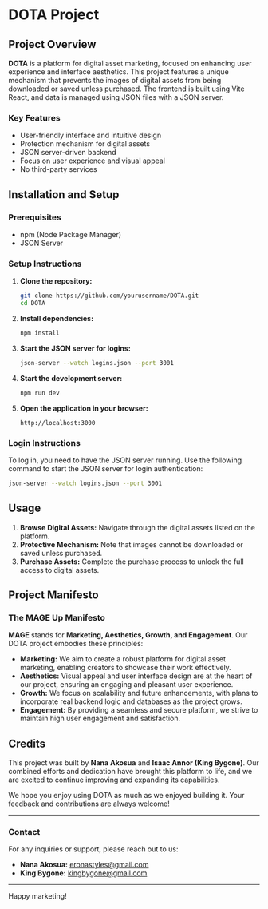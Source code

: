 # DOTA Project

## Project Overview

**DOTA** is a platform for digital asset marketing, focused on enhancing user experience and interface aesthetics. This project features a unique mechanism that prevents the images of digital assets from being downloaded or saved unless purchased. The frontend is built using Vite React, and data is managed using JSON files with a JSON server.

### Key Features

- User-friendly interface and intuitive design
- Protection mechanism for digital assets
- JSON server-driven backend
- Focus on user experience and visual appeal
- No third-party services

## Installation and Setup

### Prerequisites

- npm (Node Package Manager)
- JSON Server

### Setup Instructions

1. **Clone the repository:**
   ```sh
   git clone https://github.com/yourusername/DOTA.git
   cd DOTA
   ```

2. **Install dependencies:**
   ```sh
   npm install
   ```

3. **Start the JSON server for logins:**
   ```sh
   json-server --watch logins.json --port 3001
   ```

4. **Start the development server:**
   ```sh
   npm run dev
   ```

5. **Open the application in your browser:**
   ```
   http://localhost:3000
   ```

### Login Instructions

To log in, you need to have the JSON server running. Use the following command to start the JSON server for login authentication:

```sh
json-server --watch logins.json --port 3001
```

## Usage

1. **Browse Digital Assets:** Navigate through the digital assets listed on the platform.
2. **Protective Mechanism:** Note that images cannot be downloaded or saved unless purchased.
3. **Purchase Assets:** Complete the purchase process to unlock the full access to digital assets.

## Project Manifesto

### The MAGE Up Manifesto

**MAGE** stands for **Marketing, Aesthetics, Growth, and Engagement**. Our DOTA project embodies these principles:

- **Marketing:** We aim to create a robust platform for digital asset marketing, enabling creators to showcase their work effectively.
- **Aesthetics:** Visual appeal and user interface design are at the heart of our project, ensuring an engaging and pleasant user experience.
- **Growth:** We focus on scalability and future enhancements, with plans to incorporate real backend logic and databases as the project grows.
- **Engagement:** By providing a seamless and secure platform, we strive to maintain high user engagement and satisfaction.

## Credits

This project was built by **Nana Akosua** and **Isaac Annor (King Bygone)**. Our combined efforts and dedication have brought this platform to life, and we are excited to continue improving and expanding its capabilities.


We hope you enjoy using DOTA as much as we enjoyed building it. Your feedback and contributions are always welcome!

---

### Contact

For any inquiries or support, please reach out to us:

- **Nana Akosua:** [eronastyles@gmail.com](mailto:your-email@example.com)
- **King Bygone:** [kingbygone@gmail.com](mailto:kingbygone@gmail.com)

---

Happy marketing!
